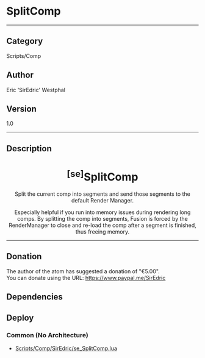 # SplitComp
___

## Category
Scripts/Comp

## Author
Eric 'SirEdric' Westphal

## Version
1.0

___

## Description
<h1 align="center"><sup>&#91;se&#93;</sup>SplitComp</h1>
	
<p align="center">Split the current comp into segments and send those segments to the default Render Manager.</p>

<p align="center">Especially helpful if you run into memory issues during rendering long comps. By splitting the comp into segments, Fusion is forced by the RenderManager to close and re-load the comp after a segment is finished, thus freeing memory.</p>

___

## Donation
The author of the atom has suggested a donation of "€5.00".  
You can donate using the URL: <a href="https://www.paypal.me/SirEdric">https://www.paypal.me/SirEdric</a>
## Dependencies

## Deploy

### Common (No Architecture)

<ul>
<li><a href="https://gitlab.com/WeSuckLess/Reactor/-/blob/master/Atoms/com.SirEdric.se_SplitComp/Scripts/Comp/SirEdric/se_SplitComp.lua?ref_type=heads">Scripts/Comp/SirEdric/se_SplitComp.lua</a></li>
</ul>
